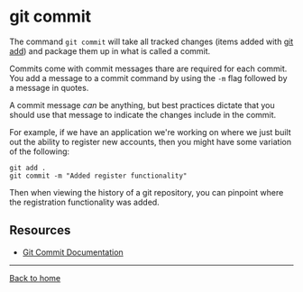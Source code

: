 # git commit

The command `git commit` will take all tracked changes (items added with [git add](./Add.md)) and package them up in what is called a commit.

Commits come with commit messages thare are required for each commit. You add a message to a commit command by using the `-m` flag followed by a message in quotes. 

A commit message _can_ be anything, but best practices dictate that you should use that message to indicate the changes include in the commit.

For example, if we have an application we're working on where we just built out the ability to register new accounts, then you might have some variation of the following: 

```
git add .
git commit -m "Added register functionality"
```

Then when viewing the history of a git repository, you can pinpoint where the registration functionality was added. 

## Resources

- [Git Commit Documentation](https://git-scm.com/docs/git-commit)

---
[Back to home](../README.md)

